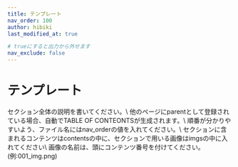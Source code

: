 ```yaml
---
title: テンプレート
nav_order: 100
author: hibiki
last_modified_at: true

# trueにすると出力から外せます
nav_exclude: false
---
```


# テンプレート

セクション全体の説明を書いてください。\\
他のページにparentとして登録されている場合、自動でTABLE OF CONTEONTSが生成されます。\\
順番が分かりやすいよう、ファイル名にはnav_orderの値を入れてください。\\
セクションに含まれるコンテンツはcontentsの中に、セクションで用いる画像はimgsの中に入れてください\\
画像の名前は、頭にコンテンツ番号を付けてください。(例:001_img.png)
